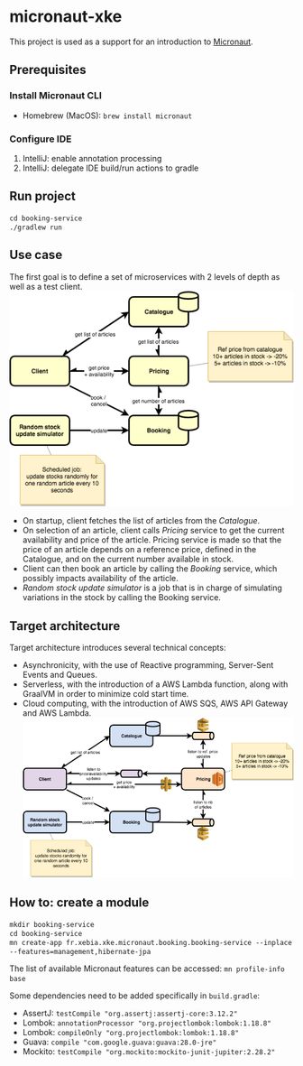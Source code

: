 # micronaut-xke
This project is used as a support for an introduction to [Micronaut](https://micronaut.io).

## Prerequisites
### Install Micronaut CLI
* Homebrew (MacOS): `brew install micronaut`

### Configure IDE
1. IntelliJ: enable annotation processing
2. IntelliJ: delegate IDE build/run actions to gradle

## Run project
```shell
cd booking-service
./gradlew run
```

## Use case
The first goal is to define a set of microservices with 2 levels of depth as well as a test client.
![First step](./micronaut_use_case.png)
* On startup, client fetches the list of articles from the _Catalogue_.
* On selection of an article, client calls _Pricing_ service to get the current availability and price of the article. Pricing service is made so that the price of an article depends on a reference price, defined in the Catalogue, and on the current number available in stock.
* Client can then book an article by calling the _Booking_ service, which possibly impacts availability of the article.
* _Random stock update simulator_ is a job that is in charge of simulating variations in the stock by calling the Booking service.

## Target architecture
Target architecture introduces several technical concepts:
* Asynchronicity, with the use of Reactive programming, Server-Sent Events and Queues.
* Serverless, with the introduction of a AWS Lambda function, along with GraalVM in order to minimize cold start time.
* Cloud computing, with the introduction of AWS SQS, AWS API Gateway and AWS Lambda.
![Target](./micronaut_target.png)

## How to: create a module
```shell
mkdir booking-service
cd booking-service
mn create-app fr.xebia.xke.micronaut.booking.booking-service --inplace --features=management,hibernate-jpa
```
The list of available Micronaut features can be accessed: `mn profile-info base`

Some dependencies need to be added specifically in `build.gradle`:
* AssertJ: `testCompile "org.assertj:assertj-core:3.12.2"`
* Lombok: `annotationProcessor "org.projectlombok:lombok:1.18.8"`
* Lombok: `compileOnly "org.projectlombok:lombok:1.18.8"`
* Guava: `compile "com.google.guava:guava:28.0-jre"`
* Mockito: `testCompile "org.mockito:mockito-junit-jupiter:2.28.2"`

